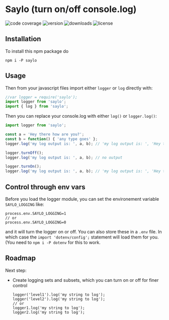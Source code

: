 # Saylo (turn on/off console.log)
![code coverage](https://img.shields.io/codecov/c/github/gbili/saylo.svg)
![version](https://img.shields.io/npm/v/saylo.svg)
![downloads](https://img.shields.io/npm/dm/saylo.svg)
![license](https://img.shields.io/npm/l/saylo.svg)

## Installation
To install this npm package do

```
npm i -P saylo
```

## Usage
Then from your javascript files import either `logger` or `log` directly with:
```javascript
//var logger = require('saylo');
import logger from 'saylo';
import { log } from 'saylo';
```

Then you can replace your console.log with either `log()` or `logger.log()`:
```javascript
import logger from 'saylo';

const a = 'Hey there how are you?';
const b = function() { 'any type goes' };
logger.log('my log output is: ', a, b); // 'my log output is: ', 'Hey there how are you?' , function () {'any type goes'}

logger.turnOff();
logger.log('my log output is: ', a, b); // no output

logger.turnOn();
logger.log('my log output is: ', a, b); // 'my log output is: ', 'Hey there how are you?' , function () {'any type goes'}
```

## Control through env vars
Before you load the logger module, you can set the environement variable `SAYLO_LOGGING` like:
```
process.env.SAYLO_LOGGING=1
// or
process.env.SAYLO_LOGGING=0
```
and it will turn the logger on or off. You can also store these in a `.env` file. In which case the `import 'dotenv/config';` statement will load them for you. (You need to `npm i -P dotenv` for this to work.

## Roadmap
Next step:
- Create logging sets and subsets, which you can turn on or off for finer control
  ```
  logger('level1').log('my string to log');
  logger('level2').log('my string to log');
  // or
  logger1.log('my string to log');
  logger2.log('my string to log');
  ```
